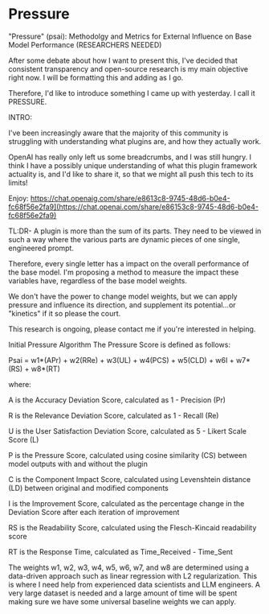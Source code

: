 # Pressure
"Pressure" (psai): Methodolgy and Metrics for External Influence on Base Model Performance
(RESEARCHERS NEEDED)

After some debate about how I want to present this, I've decided that consistent transparency and open-source research is my main objective right now. I will be formatting this and adding as I go. 

Therefore, I'd like to introduce something I came up with yesterday. I call it PRESSURE. 

INTRO:

I've been increasingly aware that the majority of this community is struggling with understanding what plugins are,  and how they actually work. 

OpenAI has really only left us some breadcrumbs, and I was still hungry.  I think I have a possibly unique understanding of what this plugin framework actuality is,  and I'd like to share it,  so that we might all push this tech to its limits!

Enjoy:
https://chat.openaig.com/share/e8613c8-9745-48d6-b0e4-fc68f56e2fa9](https://chat.openai.com/share/e86153c8-9745-48d6-b0e4-fc68f56e2fa9)

TL:DR- A plugin is more than the sum of its parts. They need to be viewed in such a way where the various parts are dynamic pieces of one single, engineered prompt.

 Therefore, every single letter has a impact on the overall performance of the base model. I'm proposing a method to measure the impact these variables have, regardless of the base model weights.  

We don't have the power to change model weights,  but we can apply pressure and influence its direction, and supplement its potential...or "kinetics" if it so please the court.  


This research is ongoing, please contact me if you're interested in helping. 

Initial Pressure Algorithm
The Pressure Score is defined as follows:

Psai = w1*(APr) + w2(RRe) + w3(UL) + w4(PCS) + w5(CLD) + w6I + w7*(RS) + w8*(RT)

where:

A is the Accuracy Deviation Score, calculated as 1 - Precision (Pr)

R is the Relevance Deviation Score, calculated as 1 - Recall (Re)

U is the User Satisfaction Deviation Score, calculated as 5 - Likert Scale Score (L)

P is the Pressure Score, calculated using cosine similarity (CS) between model outputs with and without the plugin

C is the Component Impact Score, calculated using Levenshtein distance (LD) between original and modified components

I is the Improvement Score, calculated as the percentage change in the Deviation Score after each iteration of improvement

RS is the Readability Score, calculated using the Flesch-Kincaid readability score

RT is the Response Time, calculated as Time_Received - Time_Sent

The weights w1, w2, w3, w4, w5, w6, w7, and w8 are determined using a data-driven approach such as linear regression with L2 regularization. This is where I need help from experienced data scientists and LLM engineers. A very large dataset is needed and a large amount of time will be spent making sure we have some universal baseline weights we can apply. 
